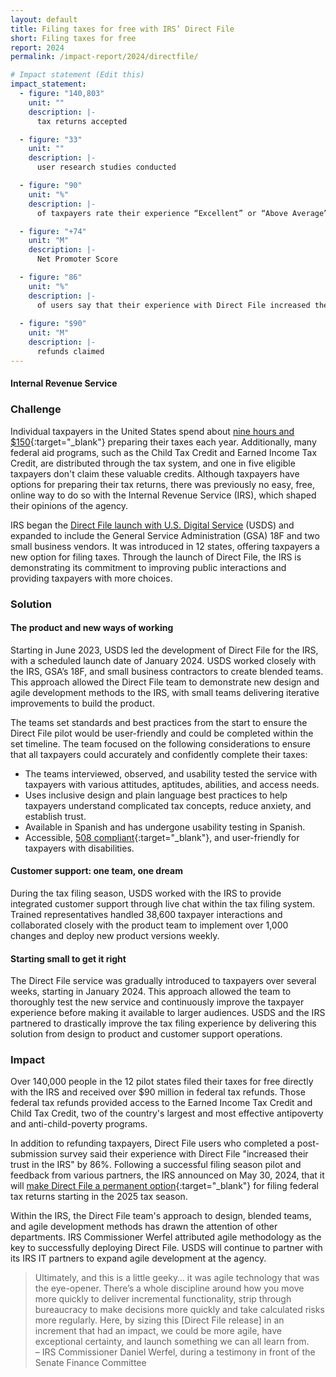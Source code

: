 ```yaml
---
layout: default
title: Filing taxes for free with IRS’ Direct File
short: Filing taxes for free
report: 2024
permalink: /impact-report/2024/directfile/

# Impact statement (Edit this)
impact_statement:
  - figure: "140,803"
    unit: ""
    description: |-
      tax returns accepted

  - figure: "33"
    unit: ""
    description: |-
      user research studies conducted

  - figure: "90"
    unit: "%"
    description: |-
      of taxpayers rate their experience “Excellent” or “Above Average”

  - figure: "+74"
    unit: "M"
    description: |-
      Net Promoter Score

  - figure: "86"
    unit: "%"
    description: |-
      of users say that their experience with Direct File increased their trust in the IRS
      
  - figure: "$90"
    unit: "M"
    description: |-
      refunds claimed
---
```


#### Internal Revenue Service

### Challenge

Individual taxpayers in the United States spend about [nine hours and $150](https://www.irs.gov/pub/irs-pdf/i1040gi.pdf#page=107){:target="\_blank"} preparing their taxes each year. Additionally, many federal aid programs, such as the Child Tax Credit and Earned Income Tax Credit, are distributed through the tax system, and one in five eligible taxpayers don't claim these valuable credits. Although taxpayers have options for preparing their tax returns, there was previously no easy, free, online way to do so with the Internal Revenue Service (IRS), which shaped their opinions of the agency.

IRS began the [Direct File launch with U.S. Digital Service](https://www.usds.gov/projects/direct-file) (USDS) and expanded to include the General Service Administration (GSA) 18F and two small business vendors. It was introduced in 12 states, offering taxpayers a new option for filing taxes. Through the launch of Direct File, the IRS is demonstrating its commitment to improving public interactions and providing taxpayers with more choices.


### Solution

#### The product and new ways of working
Starting in June 2023, USDS led the development of Direct File for the IRS, with a scheduled launch date of January 2024. USDS worked closely with the IRS, GSA’s 18F, and small business contractors to create blended teams. This approach allowed the Direct File team to demonstrate new design and agile development methods to the IRS, with small teams delivering iterative improvements to build the product.

The teams set standards and best practices from the start to ensure the Direct File pilot would be user-friendly and could be completed within the set timeline. The team focused on the following considerations to ensure that all taxpayers could accurately and confidently complete their taxes:
- The teams interviewed, observed, and usability tested the service with taxpayers with various attitudes, aptitudes, abilities, and access needs.
- Uses inclusive design and plain language best practices to help taxpayers understand complicated tax concepts, reduce anxiety, and establish trust.
- Available in Spanish and has undergone usability testing in Spanish.
- Accessible, [508 compliant](https://www.section508.gov/manage/section-508-assessment/){:target="\_blank"}, and user-friendly for taxpayers with disabilities.

#### Customer support: one team, one dream
During the tax filing season, USDS worked with the IRS to provide integrated customer support through live chat within the tax filing system. Trained representatives handled 38,600 taxpayer interactions and collaborated closely with the product team to implement over 1,000 changes and deploy new product versions weekly.

#### Starting small to get it right
The Direct File service was gradually introduced to taxpayers over several weeks, starting in January 2024. This approach allowed the team to thoroughly test the new service and continuously improve the taxpayer experience before making it available to larger audiences. USDS and the IRS partnered to drastically improve the tax filing experience by delivering this solution from design to product and customer support operations.


### Impact

Over 140,000 people in the 12 pilot states filed their taxes for free directly with the IRS and received over $90 million in federal tax refunds. Those federal tax refunds provided access to the Earned Income Tax Credit and Child Tax Credit, two of the country's largest and most effective antipoverty and anti-child-poverty programs.

In addition to refunding taxpayers, Direct File users who completed a post-submission survey said their experience with Direct File "increased their trust in the IRS" by 86%. Following a successful filing season pilot and feedback from various partners, the IRS announced on May 30, 2024, that it will [make Direct File a permanent option](https://www.irs.gov/newsroom/irs-makes-direct-file-a-permanent-option-to-file-federal-tax-returns-expanded-access-for-more-taxpayers-planned-for-the-2025-filing-season){:target="\_blank"} for filing federal tax returns starting in the 2025 tax season.

Within the IRS, the Direct File team's approach to design, blended teams, and agile development methods has drawn the attention of other departments. IRS Commissioner Werfel attributed agile methodology as the key to successfully deploying Direct File. USDS will continue to partner with its IRS IT partners to expand agile development at the agency.

<blockquote class="pullquote" markdown="1">
Ultimately, and this is a little geeky… it was agile technology that was the eye-opener. There’s a whole discipline around how you move more quickly to deliver incremental functionality, strip through bureaucracy to make decisions more quickly and take calculated risks more regularly. Here, by sizing this [Direct File release] in an increment that had an impact, we could be more agile, have exceptional certainty, and launch something we can all learn from.
 <footer>– IRS Commissioner Daniel Werfel, during a testimony in front of the Senate Finance Committee
</footer>
</blockquote>
